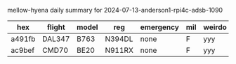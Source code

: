 mellow-hyena daily summary for 2024-07-13-anderson1-rpi4c-adsb-1090

|hex|flight|model|reg|emergency|mil|weirdo|
|--|--|--|--|--|--|--|
|a491fb|DAL347|B763|N394DL|none|F|yyy|
|ac9bef|CMD70|BE20|N911RX|none|F|yyy|

